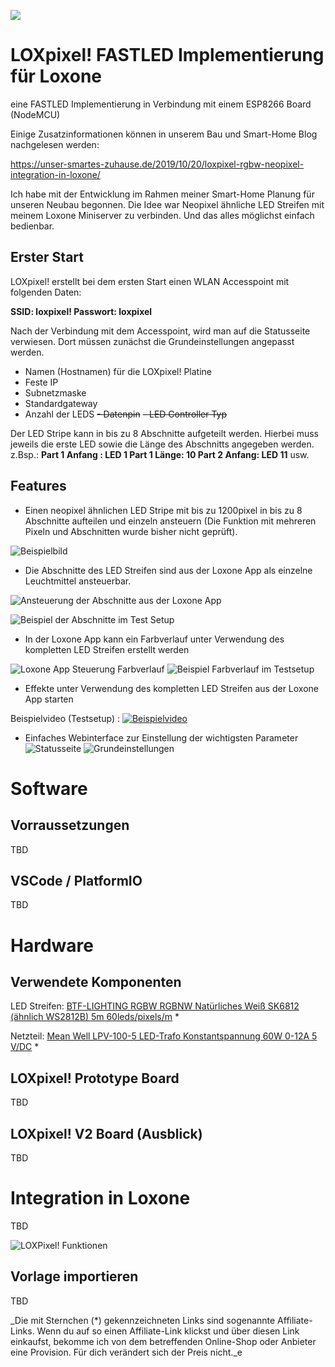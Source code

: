 
![](https://unser-smartes-zuhause.de/wp-content/uploads/2019/11/logo.png)
# LOXpixel!  FASTLED Implementierung für Loxone

eine FASTLED Implementierung in Verbindung mit einem ESP8266 Board (NodeMCU)

Einige Zusatzinformationen können in unserem Bau und Smart-Home Blog nachgelesen werden:

https://unser-smartes-zuhause.de/2019/10/20/loxpixel-rgbw-neopixel-integration-in-loxone/

Ich habe mit der Entwicklung im Rahmen meiner Smart-Home Planung für unseren Neubau begonnen. Die Idee war Neopixel ähnliche LED Streifen mit meinem Loxone Miniserver zu verbinden. Und das alles möglichst einfach bedienbar.
## Erster Start
LOXpixel! erstellt bei dem ersten Start einen WLAN Accesspoint mit folgenden Daten:

**SSID: loxpixel!
Passwort: loxpixel**

Nach der Verbindung mit dem Accesspoint, wird man auf die Statusseite verwiesen. Dort müssen zunächst die Grundeinstellungen angepasst werden.

 - Namen (Hostnamen) für die LOXpixel! Platine
 - Feste IP 
 - Subnetzmaske
 - Standardgateway
 - Anzahl der LEDS
 ~~- Datenpin~~
 ~~- LED Controller Typ~~

Der LED Stripe kann in bis zu 8 Abschnitte aufgeteilt werden. Hierbei muss jeweils die erste LED sowie die Länge des Abschnitts angegeben werden.
z.Bsp.:
**Part 1 Anfang :  LED 1
Part 1 Länge:  10
Part 2 Anfang: LED 11**
usw.
## Features
 - Einen neopixel ähnlichen LED Stripe mit bis zu 1200pixel in bis zu 8 Abschnitte aufteilen und einzeln ansteuern (Die Funktion mit mehreren Pixeln und Abschnitten wurde bisher nicht geprüft). 
 
![Beispielbild](https://i2.wp.com/unser-smartes-zuhause.de/wp-content/uploads/2019/10/2019-10-19-13_19_33-Window.png?w=827&ssl=1)
 
 - Die Abschnitte des LED Streifen sind aus der Loxone App als einzelne Leuchtmittel ansteuerbar.
 
![Ansteuerung der Abschnitte aus der Loxone App](https://unser-smartes-zuhause.de/wp-content/uploads/2019/11/Screenshot_2019-11-02-22-30-11-027_com.loxone.kerberos_Easy-Resize.com_.jpg)

![Beispiel der Abschnitte im Test Setup](https://unser-smartes-zuhause.de/wp-content/uploads/2019/11/IMG_20191102_223022_1_Easy-Resize.com_.jpg)

- In der Loxone App kann ein Farbverlauf unter Verwendung des kompletten LED Streifen erstellt werden

![Loxone App Steuerung Farbverlauf](https://unser-smartes-zuhause.de/wp-content/uploads/2019/11/Screenshot_2019-11-02-22-31-48-058_com.loxone.kerberos_Easy-Resize.com_.jpg)
![Beispiel Farbverlauf im Testsetup](https://unser-smartes-zuhause.de/wp-content/uploads/2019/11/IMG_20191102_223200_Easy-Resize.com_.jpg)

- Effekte unter Verwendung des kompletten LED Streifen aus der Loxone App starten

Beispielvideo (Testsetup) :
[![Beispielvideo](http://img.youtube.com/vi/hsXI4zp1-I4/0.jpg)](http://www.youtube.com/watch?v=hsXI4zp1-I4)

- Einfaches Webinterface zur Einstellung der wichtigsten Parameter
![Statusseite](https://unser-smartes-zuhause.de/wp-content/uploads/2019/11/Screenshot_2019-11-02-23-11-58-708_com.android.chrome_Easy-Resize.com_.jpg)
![Grundeinstellungen](https://unser-smartes-zuhause.de/wp-content/uploads/2019/11/Screenshot_2019-11-02-23-12-25-713_com.android.chrome_Easy-Resize.com_.jpg)
# Software
## Vorraussetzungen
TBD
## VSCode / PlatformIO
TBD
# Hardware
## Verwendete Komponenten
LED Streifen:  [BTF-LIGHTING RGBW RGBNW Natürliches Weiß SK6812 (ähnlich WS2812B) 5m 60leds/pixels/m](https://www.amazon.de/BTF-LIGHTING-Nat%C3%BCrliches-Individuell-adressierbar-nicht-wasserdicht/dp/B01N2PC9KK/ref=as_li_ss_tl?th=1&linkCode=ll1&tag=unsersmarte01-21&linkId=7286a35d1bcb23a684513b37aa95e789&language=de_DE)  *

Netzteil:  [Mean Well LPV-100-5 LED-Trafo Konstantspannung 60W 0-12A 5 V/DC](https://www.amazon.de/gp/product/B00MWQF6M2/ref=as_li_ss_tl?ie=UTF8&psc=1&linkCode=ll1&tag=unsersmarte01-21&linkId=ce2ce103875b0810fd30c44153c2f10d&language=de_DE)  *

## LOXpixel! Prototype Board
TBD
## LOXpixel! V2 Board (Ausblick)
TBD

# Integration in Loxone
TBD

![LOXPixel! Funktionen](https://unser-smartes-zuhause.de/wp-content/uploads/2019/11/Screenshot_2019-11-02-22-30-55-465_com.loxone.kerberos_Easy-Resize.com_.jpg)
## Vorlage importieren
TBD

_Die mit Sternchen (*) gekennzeichneten Links sind sogenannte Affiliate-Links. Wenn du auf so einen Affiliate-Link klickst und über diesen Link einkaufst, bekomme ich von dem betreffenden Online-Shop oder Anbieter eine Provision. Für dich verändert sich der Preis nicht._e
